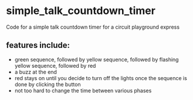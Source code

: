 # simple_talk_countdown_timer
Code for a simple talk countdown timer for a circuit playground express

## features include:

- green sequence, followed by yellow sequence, followed by flashing yellow sequence, followed by red
- a buzz at the end
- red stays on until you decide to turn off the lights once the sequence is done by clicking the button
- not too hard to change the time between various phases

